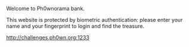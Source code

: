 Welcome to Ph0wnorama bank.

This website is protected by biometric authentication: please enter your name and your fingerprint to login and find the treasure.

http://challenges.ph0wn.org:1233


